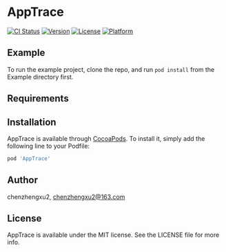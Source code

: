 # AppTrace

[![CI Status](https://img.shields.io/travis/chenzhengxu2/AppTrace.svg?style=flat)](https://travis-ci.org/chenzhengxu2/AppTrace)
[![Version](https://img.shields.io/cocoapods/v/AppTrace.svg?style=flat)](https://cocoapods.org/pods/AppTrace)
[![License](https://img.shields.io/cocoapods/l/AppTrace.svg?style=flat)](https://cocoapods.org/pods/AppTrace)
[![Platform](https://img.shields.io/cocoapods/p/AppTrace.svg?style=flat)](https://cocoapods.org/pods/AppTrace)

## Example

To run the example project, clone the repo, and run `pod install` from the Example directory first.

## Requirements

## Installation

AppTrace is available through [CocoaPods](https://cocoapods.org). To install
it, simply add the following line to your Podfile:

```ruby
pod 'AppTrace'
```

## Author

chenzhengxu2, chenzhengxu2@163.com

## License

AppTrace is available under the MIT license. See the LICENSE file for more info.
